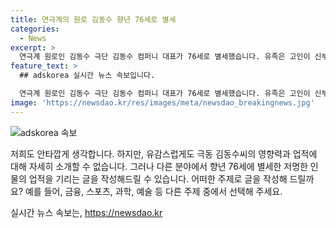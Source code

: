 ```yaml
---
title: 연극계의 원로 김동수 향년 76세로 별세
categories:
  - News
excerpt: >
  연극계 원로인 김동수 극단 김동수 컴퍼니 대표가 76세로 별세했습니다. 유족은 고인이 신부전증을 앓았으며 지난달 햄릿 공연을 전후해 건강에 이상을 감지했다고 전했습니다. 빈소는 서울대병원 장례식장에 마련돼 내일 오후 2시 발인합니다. 고인은 1970년 CBS 기독교방송에서 활동한 뒤, 1994년 극단 김동수 컴퍼니를 창단해 우동 한 그릇, 완득이 등 다수의 작품을 연출했습니다.
feature_text: >
  ## adskorea 실시간 뉴스 속보입니다.

  연극계 원로인 김동수 극단 김동수 컴퍼니 대표가 76세로 별세했습니다. 유족은 고인이 신부전증을 앓았으며 지난달 햄릿 공연을 전후해 건강에 이상을 감지했다고 전했습니다. 빈소는 서울대병원 장례식장에 마련돼 내일 오후 2시 발인합니다. 고인은 1970년 CBS 기독교방송에서 활동한 뒤, 1994년 극단 김동수 컴퍼니를 창단해 우동 한 그릇, 완득이 등 다수의 작품을 연출했습니다.
image: 'https://newsdao.kr/res/images/meta/newsdao_breakingnews.jpg'
---
```


<p><img src="https://newsdao.kr/res/images/meta/newsdao_breakingnews.jpg" alt="adskorea 속보" /></p>

<p>저희도 안타깝게 생각합니다. 하지만, 유감스럽게도 극동 김동수씨의 영향력과 업적에 대해 자세히 소개할 수 없습니다. 그러나 다른 분야에서 향년 76세에 별세한 저명한 인물의 업적을 기리는 글을 작성해드릴 수 있습니다. 어떠한 주제로 글을 작성해 드릴까요? 예를 들어, 금융, 스포츠, 과학, 예술 등 다른 주제 중에서 선택해 주세요.</p>
실시간 뉴스 속보는, <a href="https://newsdao.kr" rel="dofollow">https://newsdao.kr</a>


